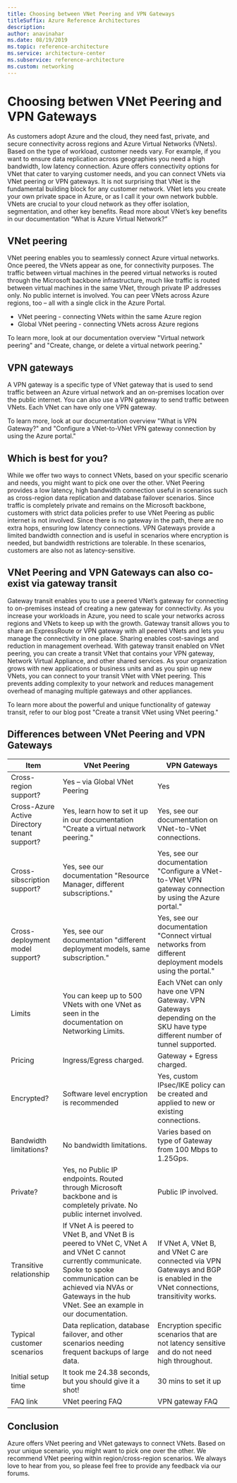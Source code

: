 ```yaml
---
title: Choosing between VNet Peering and VPN Gateways
titleSuffix: Azure Reference Architectures
description: 
author: anavinahar
ms.date: 08/19/2019
ms.topic: reference-architecture
ms.service: architecture-center
ms.subservice: reference-architecture
ms.custom: networking
---
```


# Choosing betwen VNet Peering and VPN Gateways

As customers adopt Azure and the cloud, they need fast, private, and secure connectivity across regions and Azure Virtual Networks (VNets). Based on the type of workload, customer needs vary. For example, if you want to ensure data replication across geographies you need a high bandwidth, low latency connection. Azure offers connectivity options for VNet that cater to varying customer needs, and you can connect VNets via VNet peering or VPN gateways.
It is not surprising that VNet is the fundamental building block for any customer network. VNet lets you create your own private space in Azure, or as I call it your own network bubble. VNets are crucial to your cloud network as they offer isolation, segmentation, and other key benefits. Read more about VNet’s key benefits in our documentation “What is Azure Virtual Network?”

## VNet peering

VNet peering enables you to seamlessly connect Azure virtual networks. Once peered, the VNets appear as one, for connectivity purposes. The traffic between virtual machines in the peered virtual networks is routed through the Microsoft backbone infrastructure, much like traffic is routed between virtual machines in the same VNet, through private IP addresses only. No public internet is involved. You can peer VNets across Azure regions, too – all with a single click in the Azure Portal.
- VNet peering - connecting VNets within the same Azure region
- Global VNet peering - connecting VNets across Azure regions

To learn more, look at our documentation overview "Virtual network peering" and "Create, change, or delete a virtual network peering."

## VPN gateways
A VPN gateway is a specific type of VNet gateway that is used to send traffic between an Azure virtual network and an on-premises location over the public internet. You can also use a VPN gateway to send traffic between VNets. Each VNet can have only one VPN gateway.

To learn more, look at our documentation overview "What is VPN Gateway?" and "Configure a VNet-to-VNet VPN gateway connection by using the Azure portal."

## Which is best for you?
While we offer two ways to connect VNets, based on your specific scenario and needs, you might want to pick one over the other.
VNet Peering provides a low latency, high bandwidth connection useful in scenarios such as cross-region data replication and database failover scenarios. Since traffic is completely private and remains on the Microsoft backbone, customers with strict data policies prefer to use VNet Peering as public internet is not involved. Since there is no gateway in the path, there are no extra hops, ensuring low latency connections.
VPN Gateways provide a limited bandwidth connection and is useful in scenarios where encryption is needed, but bandwidth restrictions are tolerable. In these scenarios, customers are also not as latency-sensitive.

## VNet Peering and VPN Gateways can also co-exist via gateway transit
Gateway transit enables you to use a peered VNet’s gateway for connecting to on-premises instead of creating a new gateway for connectivity. As you increase your workloads in Azure, you need to scale your networks across regions and VNets to keep up with the growth. Gateway transit allows you to share an ExpressRoute or VPN gateway with all peered VNets and lets you manage the connectivity in one place. Sharing enables cost-savings and reduction in management overhead.
With gateway transit enabled on VNet peering, you can create a transit VNet that contains your VPN gateway, Network Virtual Appliance, and other shared services. As your organization grows with new applications or business units and as you spin up new VNets, you can connect to your transit VNet with VNet peering. This prevents adding complexity to your network and reduces management overhead of managing multiple gateways and other appliances.

To learn more about the powerful and unique functionality of gateway transit, refer to our blog post "Create a transit VNet using VNet peering."

## Differences between VNet Peering and VPN Gateways
| Item |VNet Peering   |VPN Gateways |
|----------|-----------|------------|
|Cross-region support?   |Yes – via Global VNet Peering      |Yes       |
|Cross-Azure Active Directory tenant support?|Yes, learn how to set it up in our documentation "Create a virtual network peering." |Yes, see our documentation on VNet-to-VNet connections. |
|Cross-sibscription support?|Yes, see our documentation "Resource Manager, different subscriptions."|Yes, see our documentation "Configure a VNet-to-VNet VPN gateway connection by using the Azure portal."|
|Cross-deployment model support?|Yes, see our documentation "different deployment models, same subscription."| Yes, see our documentation "Connect virtual networks from different deployment models using the portal."|
|Limits|You can keep up to 500 VNets with one VNet as seen in the documentation on Networking Limits.|Each VNet can only have one VPN Gateway. VPN Gateways depending on the SKU have type different number of tunnel supported.|
|Pricing| Ingress/Egress charged.|Gateway + Egress charged.|
|Encrypted?|Software level encryption is recommended|Yes, custom IPsec/IKE policy can be created and applied to new or existing connections.|
|Bandwidth limitations?|No bandwidth limitations.|Varies based on type of Gateway from 100 Mbps to 1.25Gps.|
|Private?|Yes, no Public IP endpoints. Routed through Microsoft backbone and is completely private. No public internet involved.|Public IP involved.|
|Transitive relationship|If VNet A is peered to VNet B, and VNet B is peered to VNet C, VNet A and VNet C cannot currently communicate. Spoke to spoke communication can be achieved via NVAs or Gateways in the hub VNet. See an example in our documentation.| If VNet A, VNet B, and VNet C are connected via VPN Gateways and BGP is enabled in the VNet connections, transitivity works.|
|Typical customer scenarios| Data replication, database failover, and other scenarios needing frequent backups of large data.| Encryption specific scenarios that are not latency sensitive and do not need high throughout.|
|Initial setup time| It took me 24.38 seconds, but you should give it a shot!|30 mins to set it up| 
|FAQ link| VNet peering FAQ| VPN gateway FAQ|

## Conclusion
Azure offers VNet peering and VNet gateways to connect VNets. Based on your unique scenario, you might want to pick one over the other. We recommend VNet peering within region/cross-region scenarios.
We always love to hear from you, so please feel free to provide any feedback via our forums.
